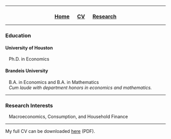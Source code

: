 ___

<h3> 
    <p align="center"> 
        <a href="https://xmgbautista.github.io/">Home</a> &emsp;
        <a href="https://xmgbautista.github.io/cv">CV</a> &emsp;
        <a href="https://xmgbautista.github.io/research">Research</a> <!-- &emsp;
        <a href="https://xmgbautista.github.io/teaching">Teaching</a> -->
    </p>
</h3>

___

<h3> 
    Education
</h3>
<h4>
    University of Houston 
</h4>
    &ensp; Ph.D. in Economics
    
<h4>
    Brandeis University
</h4>
    &ensp; B.A. in Economics and B.A. in Mathematics <br>
    &ensp; <em> Cum laude with department honors in economics and mathematics.</em>

___

<h3> 
    Research Interests
</h3>
    &ensp; Macroeconomics, Consumption, and Household Finance <br>
    
___

My full CV can be downloaded <a href="https://www.dropbox.com/s/i6kiv7j366r4d58/cv_xmgbautista.pdf?dl=0">here</a> (PDF).
